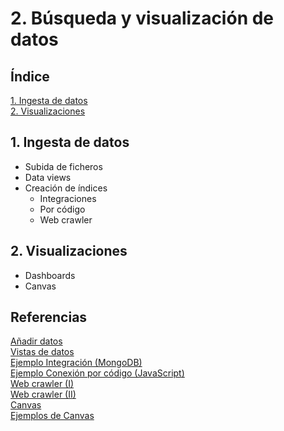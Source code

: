# 2. Búsqueda y visualización de datos

## Índice

[1. Ingesta de datos](#1-ingesta-de-datos)  
[2. Visualizaciones](#2-visualizaciones)

## 1. Ingesta de datos

- Subida de ficheros
- Data views
- Creación de índices
  - Integraciones
  - Por código
  - Web crawler

## 2. Visualizaciones

- Dashboards
- Canvas

## Referencias

[Añadir datos](https://www.elastic.co/guide/en/kibana/current/connect-to-elasticsearch.html)  
[Vistas de datos](https://www.elastic.co/guide/en/kibana/current/data-views.html)  
[Ejemplo Integración (MongoDB)](https://www.elastic.co/guide/en/enterprise-search/current/mongodb-start.html)  
[Ejemplo Conexión por código (JavaScript)](https://www.elastic.co/guide/en/elasticsearch/client/javascript-api/current/index.html)  
[Web crawler (I)](https://www.elastic.co/guide/en/app-search/current/web-crawler.html)  
[Web crawler (II)](https://www.elastic.co/guide/en/enterprise-search/current/crawler-managing.html)  
[Canvas](https://www.elastic.co/guide/en/kibana/current/canvas.html)  
[Ejemplos de Canvas](https://github.com/alexfrancoeur/kibana_canvas_examples/)